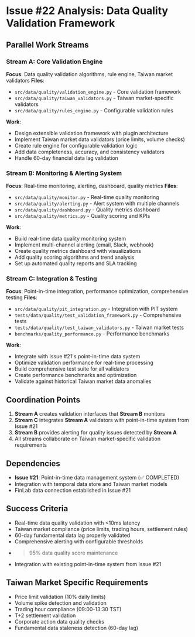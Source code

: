 # Issue #22 Analysis: Data Quality Validation Framework

## Parallel Work Streams

### Stream A: Core Validation Engine
**Focus**: Data quality validation algorithms, rule engine, Taiwan market validators
**Files**: 
- `src/data/quality/validation_engine.py` - Core validation framework
- `src/data/quality/taiwan_validators.py` - Taiwan market-specific validators
- `src/data/quality/rules_engine.py` - Configurable validation rules

**Work**:
- Design extensible validation framework with plugin architecture
- Implement Taiwan market data validators (price limits, volume checks)
- Create rule engine for configurable validation logic
- Add data completeness, accuracy, and consistency validators
- Handle 60-day financial data lag validation

### Stream B: Monitoring & Alerting System
**Focus**: Real-time monitoring, alerting, dashboard, quality metrics
**Files**:
- `src/data/quality/monitor.py` - Real-time quality monitoring
- `src/data/quality/alerting.py` - Alert system with multiple channels
- `src/data/quality/dashboard.py` - Quality metrics dashboard
- `src/data/quality/metrics.py` - Quality scoring and KPIs

**Work**:
- Build real-time data quality monitoring system
- Implement multi-channel alerting (email, Slack, webhook)
- Create quality metrics dashboard with visualizations
- Add quality scoring algorithms and trend analysis
- Set up automated quality reports and SLA tracking

### Stream C: Integration & Testing
**Focus**: Point-in-time integration, performance optimization, comprehensive testing
**Files**:
- `src/data/quality/pit_integration.py` - Integration with PIT system
- `tests/data/quality/test_validation_framework.py` - Comprehensive tests
- `tests/data/quality/test_taiwan_validators.py` - Taiwan market tests
- `benchmarks/quality_performance.py` - Performance benchmarks

**Work**:
- Integrate with Issue #21's point-in-time data system
- Optimize validation performance for real-time processing
- Build comprehensive test suite for all validators
- Create performance benchmarks and optimization
- Validate against historical Taiwan market data anomalies

## Coordination Points
1. **Stream A** creates validation interfaces that **Stream B** monitors
2. **Stream C** integrates **Stream A** validators with point-in-time system from Issue #21
3. **Stream B** provides alerting for quality issues detected by **Stream A**
4. All streams collaborate on Taiwan market-specific validation requirements

## Dependencies
- **Issue #21**: Point-in-time data management system (✅ COMPLETED)
- Integration with temporal data store and Taiwan market models
- FinLab data connection established in Issue #21

## Success Criteria
- Real-time data quality validation with <10ms latency
- Taiwan market compliance (price limits, trading hours, settlement rules)
- 60-day fundamental data lag properly validated
- Comprehensive alerting with configurable thresholds
- >95% data quality score maintenance
- Integration with existing point-in-time system from Issue #21

## Taiwan Market Specific Requirements
- Price limit validation (10% daily limits)
- Volume spike detection and validation
- Trading hour compliance (09:00-13:30 TST)
- T+2 settlement validation
- Corporate action data quality checks
- Fundamental data staleness detection (60-day lag)